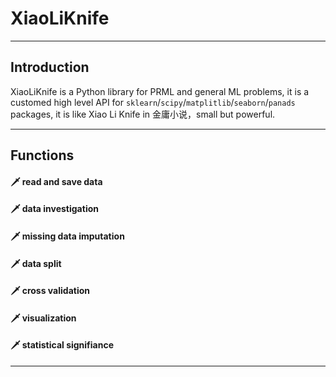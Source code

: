 # XiaoLiKnife
--------------------
## Introduction
XiaoLiKnife is a Python library for PRML and general ML problems, it is a customed high level API for `sklearn`/`scipy`/`matplitlib`/`seaborn`/`panads` packages, 
it is like Xiao Li Knife in 金庸小说，small but powerful. 

--------------------
## Functions
#### &#128481; read and save data
#### &#128481; data investigation
#### &#128481; missing data imputation
#### &#128481; data split
#### &#128481; cross validation
#### &#128481; visualization
#### &#128481; statistical signifiance

--------------------


